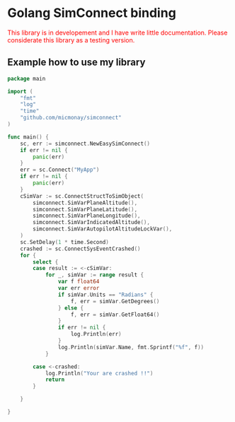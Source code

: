 # Golang SimConnect binding

<span style="color:red">This library is in developement and I have write little documentation. Please considerate this library as a testing version.</span>

## Example how to use my library
```go
package main

import (
	"fmt"
	"log"
	"time"
	"github.com/micmonay/simconnect"
)

func main() {
	sc, err := simconnect.NewEasySimConnect()
	if err != nil {
		panic(err)
	}
	err = sc.Connect("MyApp")
	if err != nil {
		panic(err)
	}
	cSimVar := sc.ConnectStructToSimObject(
		simconnect.SimVarPlaneAltitude(),
		simconnect.SimVarPlaneLatitude(),
		simconnect.SimVarPlaneLongitude(),
		simconnect.SimVarIndicatedAltitude(),
		simconnect.SimVarAutopilotAltitudeLockVar(),
	)
	sc.SetDelay(1 * time.Second)
	crashed := sc.ConnectSysEventCrashed()
	for {
		select {
		case result := <-cSimVar:
			for _, simVar := range result {
				var f float64
				var err error
				if simVar.Units == "Radians" {
					f, err = simVar.GetDegrees()
				} else {
					f, err = simVar.GetFloat64()
				}
				if err != nil {
					log.Println(err)
				}
				log.Println(simVar.Name, fmt.Sprintf("%f", f))
			}

		case <-crashed:
            log.Println("Your are crashed !!")
            return
		}

	}

}

```